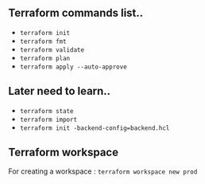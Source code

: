 ## Terraform commands list..

- `terraform init`
- `terraform fmt`
- `terraform validate`
- `terraform plan`
- `terraform apply --auto-approve`

## Later need to learn..

- `terraform state`
- `terraform import`
- `terraform init -backend-config=backend.hcl`

## Terraform workspace

For creating a workspace : `terraform workspace new prod`